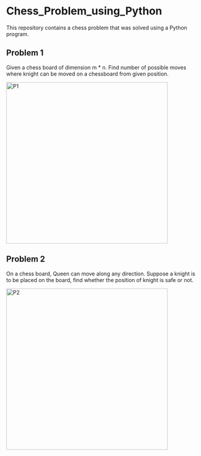 # Chess_Problem_using_Python
This repository contains a chess problem that was solved using a Python program.

## Problem 1
Given a chess board of dimension m * n. Find number of possible moves where knight can be moved on a chessboard from given position.

<img width="430" alt="P1" src="https://github.com/Adinarayana7008/Chess_Problem_using_Python/assets/68777627/7e981795-c582-40ee-b44a-ae8eb35d5eb6">

## Problem 2
On a chess board, Queen can move along any direction. Suppose a knight is to be placed on the board, find whether the position of knight is safe or not.

<img width="430" alt="P2" src="https://github.com/Adinarayana7008/Chess_Problem_using_Python/assets/68777627/f6332a8f-bc5c-42a5-b733-cbb1758d9b4a">
